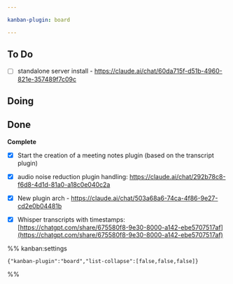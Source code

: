 ```yaml
---

kanban-plugin: board

---
```


## To Do

- [ ] standalone server install - https://claude.ai/chat/60da715f-d51b-4960-821e-357489f7c09c


## Doing



## Done

**Complete**
- [x] Start the creation of a meeting notes plugin (based on the transcript plugin)
- [x] audio noise reduction plugin handling: https://claude.ai/chat/292b78c8-f6d8-4d1d-81a0-a18c0e040c2a
- [x] New plugin arch - https://claude.ai/chat/503a68a6-74ca-4f86-9e27-cd2e0b04481b
- [x] Whisper transcripts with timestamps: [https://chatgpt.com/share/675580f8-9e30-8000-a142-ebe5707517af](https://chatgpt.com/share/675580f8-9e30-8000-a142-ebe5707517af)




%% kanban:settings
```
{"kanban-plugin":"board","list-collapse":[false,false,false]}
```
%%